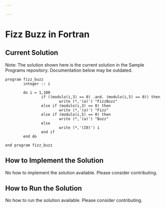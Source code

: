 ```yaml
---

---
```


# Fizz Buzz in Fortran

## Current Solution

Note: The solution shown here is the current solution in the Sample Programs repository. Documentation below may be outdated.

```Fortran
program fizz_buzz
        integer :: i

        do i = 1,100
                if ((modulo(i,3) == 0) .and. (modulo(i,5) == 0)) then 
                        write (*,'(a)') "FizzBuzz"
                else if (modulo(i,3) == 0) then
                        write (*,'(a)') "Fizz"
                else if (modulo(i,5) == 0) then
                        write (*,'(a)') "Buzz"
                else
                        write (*,'(I0)') i
                end if
        end do
        
end program fizz_buzz

```

## How to Implement the Solution

No how to implement the solution available. Please consider contributing.

## How to Run the Solution

No how to run the solution available. Please consider contributing.